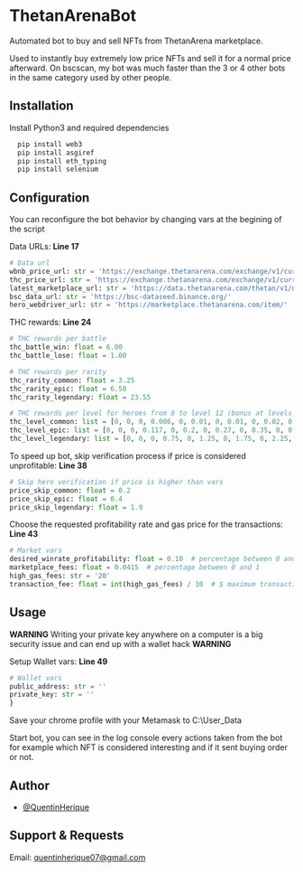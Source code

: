 # ThetanArenaBot

Automated bot to buy and sell NFTs from ThetanArena marketplace.

Used to instantly buy extremely low price NFTs and sell it for a normal price afterward.
On bscscan, my bot was much faster than the 3 or 4 other bots in the same category used by other people.
## Installation

Install Python3 and required dependencies

```bash
  pip install web3
  pip install asgiref
  pip install eth_typing
  pip install selenium
```
    
## Configuration

You can reconfigure the bot behavior by changing vars at the begining of the script

Data URLs: **Line 17**

```python
# Data url
wbnb_price_url: str = 'https://exchange.thetanarena.com/exchange/v1/currency/price/32'
thc_price_url: str = 'https://exchange.thetanarena.com/exchange/v1/currency/price/1'
latest_marketplace_url: str = 'https://data.thetanarena.com/thetan/v1/nif/search?sort=Latest&from=0&size=4'
bsc_data_url: str = 'https://bsc-dataseed.binance.org/'
hero_webdriver_url: str = 'https://marketplace.thetanarena.com/item/'
```

THC rewards: **Line 24**

```python
# THC rewards per battle
thc_battle_win: float = 6.00
thc_battle_lose: float = 1.00

# THC rewards per rarity
thc_rarity_common: float = 3.25
thc_rarity_epic: float = 6.50
thc_rarity_legendary: float = 23.55

# THC rewards per level for heroes from 0 to level 12 (bonus at levels 3, 5, 7, 9 and 11)
thc_level_common: list = [0, 0, 0, 0.006, 0, 0.01, 0, 0.01, 0, 0.02, 0, 0, 0]
thc_level_epic: list = [0, 0, 0, 0.117, 0, 0.2, 0, 0.27, 0, 0.35, 0, 0, 0]
thc_level_legendary: list = [0, 0, 0, 0.75, 0, 1.25, 0, 1.75, 0, 2.25, 0, 2.75, 0]
```

To speed up bot, skip verification process if price is considered unprofitable: **Line 38**

```python
# Skip hero verification if price is higher than vars
price_skip_common: float = 0.2
price_skip_epic: float = 0.4
price_skip_legendary: float = 1.9
```

Choose the requested profitability rate and gas price for the transactions: **Line 43**

```python
# Market vars
desired_winrate_profitability: float = 0.10  # percentage between 0 and 1, 0.10 = 10%
marketplace_fees: float = 0.0415  # percentage between 0 and 1
high_gas_fees: str = '20'
transaction_fee: float = int(high_gas_fees) / 10  # $ maximum transaction fees
```
## Usage

**WARNING**
Writing your private key anywhere on a computer is a big security issue and can end up with a wallet hack
**WARNING**

Setup Wallet vars: **Line 49**

```python
# Wallet vars
public_address: str = ''
private_key: str = ''
}
```

Save your chrome profile with your Metamask to C:\\User_Data

Start bot, you can see in the log console every actions taken from the bot for example which NFT is considered interesting and if it sent buying order or not.

## Author

- [@QuentinHerique](https://www.github.com/QuentinHerique)


## Support & Requests

Email: quentinherique07@gmail.com

